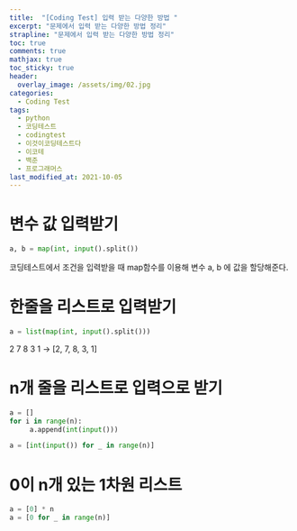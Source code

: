 ```yaml
---
title:  "[Coding Test] 입력 받는 다양한 방법 "
excerpt: "문제에서 입력 받는 다양한 방법 정리"
strapline: "문제에서 입력 받는 다양한 방법 정리"
toc: true
comments: true
mathjax: true
toc_sticky: true
header:
  overlay_image: /assets/img/02.jpg
categories:
  - Coding Test
tags:
  - python
  - 코딩테스트
  - codingtest
  - 이것이코딩테스트다
  - 이코테
  - 백준
  - 프로그래머스
last_modified_at: 2021-10-05
---
```


# 변수 값 입력받기

```python
a, b = map(int, input().split())
```

코딩테스트에서 조건을 입력받을 때 map함수를 이용해 변수 a, b 에 값을 할당해준다.

# 한줄을 리스트로 입력받기
```python
a = list(map(int, input().split()))
```
2 7 8 3 1 → [2, 7, 8, 3, 1]
 

# n개 줄을 리스트로 입력으로 받기
```python
a = []
for i in range(n):
     a.append(int(input()))
```
     
```python
a = [int(input()) for _ in range(n)]
```

# 0이 n개 있는 1차원 리스트
```python
a = [0] * n
a = [0 for _ in range(n)]
```